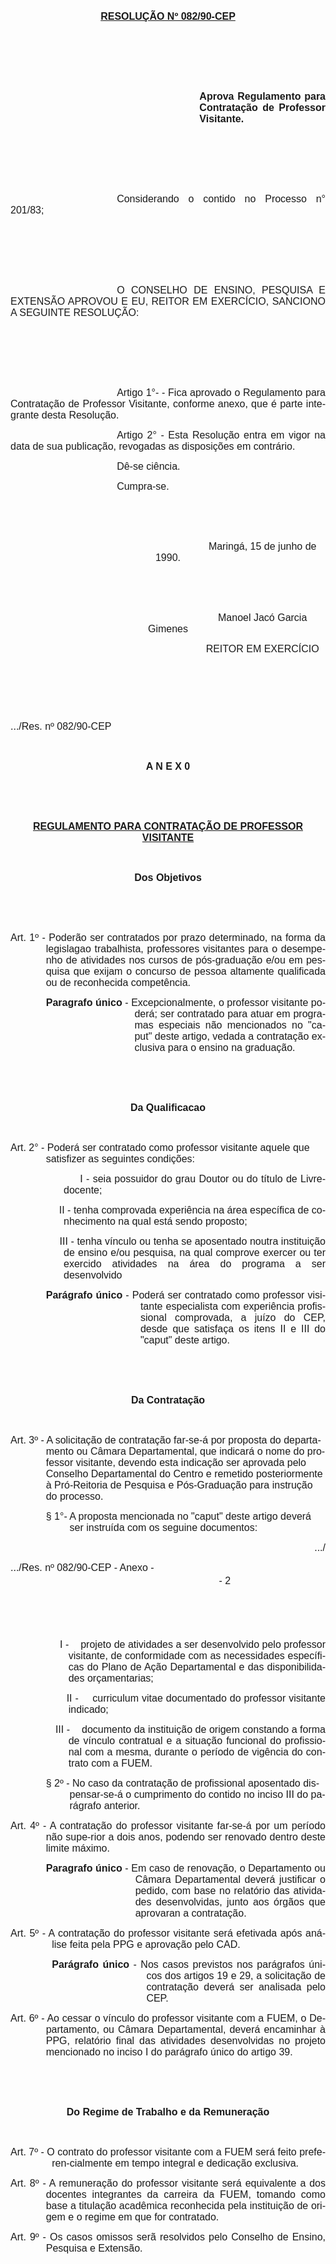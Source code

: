 <body lang=PT-BR style='tab-interval:36.0pt'>

<div class=Section1>

<p class=MsoNormal align=center style='text-align:center'><b style='mso-bidi-font-weight:
normal'><u><span style='font-size:12.0pt;mso-bidi-font-size:10.0pt;font-family:
Arial;mso-no-proof:yes'>RESOLUÇÃO Nº 082/90-CEP<o:p></o:p></span></u></b></p>

<p class=MsoNormal style='text-align:justify'><span style='font-size:12.0pt;
mso-bidi-font-size:10.0pt;font-family:Arial;mso-no-proof:yes'><o:p>&nbsp;</o:p></span></p>

<p class=MsoNormal style='text-align:justify'><span style='font-size:12.0pt;
mso-bidi-font-size:10.0pt;font-family:Arial;mso-no-proof:yes'><o:p>&nbsp;</o:p></span></p>

<p class=MsoNormal style='text-align:justify'><span style='font-size:12.0pt;
mso-bidi-font-size:10.0pt;font-family:Arial;mso-no-proof:yes'><o:p>&nbsp;</o:p></span></p>

<p class=MsoNormal style='margin-left:8.0cm;text-align:justify'><b
style='mso-bidi-font-weight:normal'><span style='font-size:12.0pt;mso-bidi-font-size:
10.0pt;font-family:Arial;mso-no-proof:yes'>Aprova Regulamento para Contratação de
Professor Visitante.<o:p></o:p></span></b></p>

<p class=MsoNormal style='text-align:justify'><span style='font-size:12.0pt;
mso-bidi-font-size:10.0pt;font-family:Arial;mso-no-proof:yes'><o:p>&nbsp;</o:p></span></p>

<p class=MsoNormal style='text-align:justify'><span style='font-size:12.0pt;
mso-bidi-font-size:10.0pt;font-family:Arial;mso-no-proof:yes'><o:p>&nbsp;</o:p></span></p>

<p class=MsoNormal style='text-align:justify'><span style='font-size:12.0pt;
mso-bidi-font-size:10.0pt;font-family:Arial;mso-no-proof:yes'><o:p>&nbsp;</o:p></span></p>

<p class=MsoNormal style='text-align:justify;text-indent:127.6pt'><span
style='font-size:12.0pt;mso-bidi-font-size:10.0pt;font-family:Arial;mso-no-proof:
yes'>Considerando o contido no Processo n° 201/83;<o:p></o:p></span></p>

<p class=MsoNormal style='text-align:justify;text-indent:127.6pt'><span
style='font-size:12.0pt;mso-bidi-font-size:10.0pt;font-family:Arial;mso-no-proof:
yes'><o:p>&nbsp;</o:p></span></p>

<p class=MsoNormal style='text-align:justify;text-indent:127.6pt'><span
style='font-size:12.0pt;mso-bidi-font-size:10.0pt;font-family:Arial;mso-no-proof:
yes'><o:p>&nbsp;</o:p></span></p>

<p class=MsoNormal style='text-align:justify;text-indent:127.6pt'><span
style='font-size:12.0pt;mso-bidi-font-size:10.0pt;font-family:Arial;mso-no-proof:
yes'><o:p>&nbsp;</o:p></span></p>

<p class=MsoNormal style='text-align:justify;text-indent:127.6pt'><span
style='font-size:12.0pt;mso-bidi-font-size:10.0pt;font-family:Arial;mso-no-proof:
yes'>O CONSELHO DE ENSINO, PESQUISA E EXTENSÃO APROVOU E EU, REITOR EM EXERCÍCIO,
SANCIONO A SEGUINTE RESOLUÇÃO:<o:p></o:p></span></p>

<p class=MsoNormal style='text-align:justify;text-indent:127.6pt'><span
style='font-size:12.0pt;mso-bidi-font-size:10.0pt;font-family:Arial;mso-no-proof:
yes'><o:p>&nbsp;</o:p></span></p>

<p class=MsoNormal style='text-align:justify;text-indent:127.6pt'><span
style='font-size:12.0pt;mso-bidi-font-size:10.0pt;font-family:Arial;mso-no-proof:
yes'><o:p>&nbsp;</o:p></span></p>

<p class=MsoNormal style='text-align:justify;text-indent:127.6pt'><span
style='font-size:12.0pt;mso-bidi-font-size:10.0pt;font-family:Arial;mso-no-proof:
yes'><o:p>&nbsp;</o:p></span></p>

<p class=MsoNormal style='text-align:justify;text-indent:127.6pt'><span
style='font-size:12.0pt;mso-bidi-font-size:10.0pt;font-family:Arial;mso-no-proof:
yes'>Artigo 1°- - Fica aprovado o Regulamento para Contratação de Professor
Visitante, conforme anexo, que é parte integrante desta Resolução.<o:p></o:p></span></p>

<p class=MsoNormal style='text-align:justify;text-indent:127.6pt'><span
style='font-size:12.0pt;font-family:Arial;mso-no-proof:yes'>Artigo 2° - Esta
Resolução entra em vigor na data de sua publicação, revogadas as disposições em
contrário.<o:p></o:p></span></p>

<p class=MsoNormal style='text-align:justify;text-indent:127.6pt'><span
style='font-size:12.0pt;font-family:Arial;mso-no-proof:yes'>Dê-se ciência.<o:p></o:p></span></p>

<p class=MsoNormal style='text-align:justify;text-indent:127.6pt'><span
style='font-size:12.0pt;font-family:Arial;mso-no-proof:yes'>Cumpra-se.<o:p></o:p></span></p>

<p class=MsoNormal style='text-align:justify;text-indent:127.6pt'><span
style='font-size:12.0pt;font-family:Arial;mso-no-proof:yes'><o:p>&nbsp;</o:p></span></p>

<p class=MsoNormal style='text-align:justify'><span style='font-size:12.0pt;
font-family:Arial;mso-no-proof:yes'><o:p>&nbsp;</o:p></span></p>

<p class=MsoNormal align=center style='text-align:center;text-indent:8.0cm'><span
style='font-size:12.0pt;font-family:Arial;mso-no-proof:yes'>Maringá, 15 de
junho de 1990.<o:p></o:p></span></p>

<p class=MsoNormal align=center style='text-align:center;text-indent:8.0cm'><span
style='font-size:12.0pt;font-family:Arial;mso-no-proof:yes'><o:p>&nbsp;</o:p></span></p>

<p class=MsoNormal align=center style='text-align:center;text-indent:8.0cm'><span
style='font-size:12.0pt;font-family:Arial;mso-no-proof:yes'><o:p>&nbsp;</o:p></span></p>

<p class=MsoNormal align=center style='text-align:center;text-indent:8.0cm'><span
style='font-size:12.0pt;font-family:Arial;mso-no-proof:yes'>Manoel Jacó Garcia
Gimenes<o:p></o:p></span></p>

<p class=MsoNormal align=center style='text-align:center;text-indent:8.0cm'><span
style='font-size:12.0pt;font-family:Arial;mso-no-proof:yes'>REITOR EM EXERCÍCIO<o:p></o:p></span></p>

<p class=MsoNormal><span style='mso-no-proof:yes'><o:p>&nbsp;</o:p></span></p>

<p class=MsoNormal><span style='mso-no-proof:yes'><o:p>&nbsp;</o:p></span></p>

<span style='font-size:10.0pt;font-family:"Times New Roman";mso-fareast-font-family:
"Times New Roman";color:black;mso-ansi-language:PT-BR;mso-fareast-language:
PT-BR;mso-bidi-language:AR-SA;mso-no-proof:yes'><br clear=all style='page-break-before:
always'>
</span>

<p class=MsoNormal><span style='font-size:12.0pt;font-family:Arial;mso-no-proof:
yes'>.../Res. nº 082/90-CEP<o:p></o:p></span></p>

<p class=MsoNormal><span style='font-size:12.0pt;font-family:Arial;mso-no-proof:
yes'><o:p>&nbsp;</o:p></span></p>

<p class=MsoNormal align=center style='text-align:center'><b style='mso-bidi-font-weight:
normal'><span style='font-size:12.0pt;font-family:Arial;mso-no-proof:yes'>A N E
X 0<o:p></o:p></span></b></p>

<p class=MsoNormal align=center style='text-align:center'><b style='mso-bidi-font-weight:
normal'><span style='font-size:12.0pt;font-family:Arial;mso-no-proof:yes'><o:p>&nbsp;</o:p></span></b></p>

<p class=MsoNormal align=center style='text-align:center'><b style='mso-bidi-font-weight:
normal'><span style='font-size:12.0pt;font-family:Arial;mso-no-proof:yes'><o:p>&nbsp;</o:p></span></b></p>

<p class=MsoNormal align=center style='text-align:center'><b style='mso-bidi-font-weight:
normal'><u><span style='font-size:12.0pt;font-family:Arial;mso-no-proof:yes'>REGULAMENTO
PARA CONTRATAÇÃO DE PROFESSOR VISITANTE<o:p></o:p></span></u></b></p>

<p class=MsoNormal align=center style='text-align:center'><b style='mso-bidi-font-weight:
normal'><span style='font-size:12.0pt;font-family:Arial;mso-no-proof:yes'><o:p>&nbsp;</o:p></span></b></p>

<p class=MsoNormal align=center style='text-align:center'><b style='mso-bidi-font-weight:
normal'><span style='font-size:12.0pt;font-family:Arial;mso-no-proof:yes'>Dos
Objetivos<o:p></o:p></span></b></p>

<p class=MsoNormal><b style='mso-bidi-font-weight:normal'><span
style='font-size:12.0pt;font-family:Arial;mso-no-proof:yes'><o:p>&nbsp;</o:p></span></b></p>

<p class=MsoNormal><span style='font-size:12.0pt;font-family:Arial;mso-no-proof:
yes'><o:p>&nbsp;</o:p></span></p>

<p class=MsoNormal style='margin-left:42.55pt;text-align:justify;text-indent:
-42.55pt'><span style='font-size:12.0pt;font-family:Arial;mso-no-proof:yes'>Art.
1º - Poderão ser contratados por prazo determinado, na forma da le­gislagao
trabalhista, professores visitantes para o desempenho de atividades nos cursos
de pós-graduação e/ou em pesquisa que exijam o concurso de pessoa altamente
qualificada ou de reconhecida competência.<o:p></o:p></span></p>

<p class=MsoNormal style='margin-left:148.85pt;text-align:justify;text-indent:
-106.3pt'><b style='mso-bidi-font-weight:normal'><span style='font-size:12.0pt;
font-family:Arial;mso-no-proof:yes'>Paragrafo único</span></b><span
style='font-size:12.0pt;font-family:Arial;mso-no-proof:yes'> - Excepcionalmente,
o professor visitante poderá; ser contratado para atuar em programas especiais
não mencionados no &quot;caput&quot; deste artigo, vedada a contratação
exclusiva para o ensino na graduação.<o:p></o:p></span></p>

<p class=MsoNormal><span style='font-size:12.0pt;font-family:Arial;mso-no-proof:
yes'><o:p>&nbsp;</o:p></span></p>

<p class=MsoNormal><span style='font-size:12.0pt;font-family:Arial;mso-no-proof:
yes'><o:p>&nbsp;</o:p></span></p>

<p class=MsoNormal align=center style='text-align:center'><b style='mso-bidi-font-weight:
normal'><span style='font-size:12.0pt;font-family:Arial;mso-no-proof:yes'>Da
Qualificacao<o:p></o:p></span></b></p>

<p class=MsoNormal align=center style='text-align:center'><b style='mso-bidi-font-weight:
normal'><span style='font-size:12.0pt;font-family:Arial;mso-no-proof:yes'><o:p>&nbsp;</o:p></span></b></p>

<p class=MsoNormal style='margin-left:42.55pt;text-indent:-42.55pt'><span
style='font-size:12.0pt;font-family:Arial;mso-no-proof:yes'>Art. 2° - Poderá
ser contratado como professor visitante aquele que satisfizer as seguintes
condições:<o:p></o:p></span></p>

<p class=MsoNormal style='margin-left:63.8pt;text-align:justify;text-indent:
-63.8pt;mso-text-indent-alt:0cm;mso-list:l2 level1 lfo1;tab-stops:list 63.8pt'><![if !supportLists]><span
style='font-size:12.0pt;font-family:Arial;mso-fareast-font-family:Arial;
mso-no-proof:yes'><span style='mso-list:Ignore'><span style='font:7.0pt "Times New Roman"'>&nbsp;&nbsp;&nbsp;&nbsp;&nbsp;&nbsp;&nbsp;&nbsp;&nbsp;&nbsp;&nbsp;&nbsp;&nbsp;&nbsp;&nbsp;&nbsp;&nbsp;&nbsp;&nbsp;&nbsp;&nbsp;&nbsp;&nbsp;&nbsp;&nbsp;&nbsp;&nbsp;&nbsp;&nbsp;&nbsp;&nbsp;&nbsp;&nbsp;&nbsp;
</span>I - </span></span><![endif]><span style='font-size:12.0pt;font-family:
Arial;mso-no-proof:yes'>seia possuidor do grau Doutor ou do título de
Livre-docente;<o:p></o:p></span></p>

<p class=MsoNormal style='margin-left:63.8pt;text-align:justify;text-indent:
-63.8pt;mso-text-indent-alt:0cm;mso-list:l2 level1 lfo1;tab-stops:list 63.8pt'><![if !supportLists]><span
style='font-size:12.0pt;font-family:Arial;mso-fareast-font-family:Arial;
mso-no-proof:yes'><span style='mso-list:Ignore'><span style='font:7.0pt "Times New Roman"'>&nbsp;&nbsp;&nbsp;&nbsp;&nbsp;&nbsp;&nbsp;&nbsp;&nbsp;&nbsp;&nbsp;&nbsp;&nbsp;&nbsp;&nbsp;&nbsp;&nbsp;&nbsp;&nbsp;&nbsp;&nbsp;&nbsp;&nbsp;&nbsp;&nbsp;&nbsp;&nbsp;&nbsp;&nbsp;&nbsp;&nbsp;&nbsp;
</span>II - </span></span><![endif]><span style='font-size:12.0pt;font-family:
Arial;mso-no-proof:yes'>tenha comprovada experiência na área específica de
conhecimento na qual está sendo proposto;<o:p></o:p></span></p>

<p class=MsoNormal style='margin-left:63.8pt;text-align:justify;text-indent:
-63.8pt;mso-text-indent-alt:0cm;mso-list:l2 level1 lfo1;tab-stops:list 63.8pt'><![if !supportLists]><span
style='font-size:12.0pt;font-family:Arial;mso-fareast-font-family:Arial;
mso-no-proof:yes'><span style='mso-list:Ignore'><span style='font:7.0pt "Times New Roman"'>&nbsp;&nbsp;&nbsp;&nbsp;&nbsp;&nbsp;&nbsp;&nbsp;&nbsp;&nbsp;&nbsp;&nbsp;&nbsp;&nbsp;&nbsp;&nbsp;&nbsp;&nbsp;&nbsp;&nbsp;&nbsp;&nbsp;&nbsp;&nbsp;&nbsp;&nbsp;&nbsp;&nbsp;&nbsp;&nbsp;&nbsp;
</span>III - </span></span><![endif]><span style='font-size:12.0pt;font-family:
Arial;mso-no-proof:yes'>tenha vínculo ou tenha se aposentado noutra instituição
de ensino e/ou pesquisa, na qual comprove exercer ou ter exercido atividades na
área do programa a ser desenvolvido<o:p></o:p></span></p>

<p class=MsoNormal style='margin-left:155.95pt;text-align:justify;text-indent:
-4.0cm'><b style='mso-bidi-font-weight:normal'><span style='font-size:12.0pt;
font-family:Arial;mso-no-proof:yes'>Parágrafo único</span></b><span
style='font-size:12.0pt;font-family:Arial;mso-no-proof:yes'> - Poderá ser
contratado como professor visitante especialista com experiência profissional
comprovada, a juízo do CEP, desde que satisfaça os itens II e III do
&quot;caput&quot; deste artigo.<o:p></o:p></span></p>

<p class=MsoNormal><span style='font-size:12.0pt;font-family:Arial;mso-no-proof:
yes'><o:p>&nbsp;</o:p></span></p>

<p class=MsoNormal><span style='font-size:12.0pt;font-family:Arial;mso-no-proof:
yes'><o:p>&nbsp;</o:p></span></p>

<p class=MsoNormal align=center style='text-align:center'><b style='mso-bidi-font-weight:
normal'><span style='font-size:12.0pt;font-family:Arial;mso-no-proof:yes'>Da
Contratação<o:p></o:p></span></b></p>

<p class=MsoNormal align=center style='text-align:center'><b style='mso-bidi-font-weight:
normal'><span style='font-size:12.0pt;font-family:Arial;mso-no-proof:yes'><o:p>&nbsp;</o:p></span></b></p>

<p class=MsoNormal style='margin-left:42.55pt;text-indent:-42.55pt'><span
style='font-size:12.0pt;font-family:Arial;mso-no-proof:yes'>Art. 3º - A
solicitação de contratação far-se-á por proposta do departamento ou Câmara
Departamental, que indicará o nome do professor visitante, devendo esta indicação
ser aprovada pelo Conselho Departamental do Centro e remetido posteriormente à
Pró-Reitoria de Pesquisa e Pós-Graduação para instrução do processo.<o:p></o:p></span></p>

<p class=MsoNormal style='margin-left:70.9pt;text-indent:-1.0cm'><span
style='font-size:12.0pt;font-family:Arial;mso-no-proof:yes'>§ 1°- A proposta
mencionada no &quot;caput&quot; deste artigo deverá ser instruída com os
seguine documentos:<o:p></o:p></span></p>

<p class=MsoNormal align=right style='text-align:right'><span style='font-size:
12.0pt;font-family:Arial;mso-no-proof:yes'>.../<o:p></o:p></span></p>

<p class=MsoNormal><span style='font-size:12.0pt;font-family:Arial;mso-no-proof:
yes'>.../Res. nº 082/90-CEP - Anexo - <span style='mso-tab-count:7'>                                                                           </span>-
2 <o:p></o:p></span></p>

<p class=MsoNormal><span style='font-size:12.0pt;font-family:Arial;mso-no-proof:
yes'><o:p>&nbsp;</o:p></span></p>

<p class=MsoNormal><span style='font-size:12.0pt;font-family:Arial;mso-no-proof:
yes'><o:p>&nbsp;</o:p></span></p>

<p class=MsoNormal style='margin-left:69.55pt;text-align:justify;text-indent:
-69.55pt;mso-text-indent-alt:-9.0pt;mso-list:l0 level1 lfo3;tab-stops:list 69.55pt'><![if !supportLists]><span
style='font-size:12.0pt;font-family:Arial;mso-fareast-font-family:Arial;
mso-no-proof:yes'><span style='mso-list:Ignore'><span style='font:7.0pt "Times New Roman"'>&nbsp;&nbsp;&nbsp;&nbsp;&nbsp;&nbsp;&nbsp;&nbsp;&nbsp;&nbsp;&nbsp;&nbsp;&nbsp;&nbsp;&nbsp;&nbsp;&nbsp;&nbsp;&nbsp;&nbsp;&nbsp;&nbsp;&nbsp;&nbsp;&nbsp;&nbsp;&nbsp;&nbsp;&nbsp;&nbsp;&nbsp;&nbsp;
</span>I - <span style='font:7.0pt "Times New Roman"'>&nbsp;&nbsp;&nbsp;&nbsp;&nbsp;
</span></span></span><![endif]><span style='font-size:12.0pt;font-family:Arial;
mso-no-proof:yes'>projeto de atividades a ser desenvolvido pelo professor
visitante, de conformidade com as necessidades específicas do Plano de Ação
Departamental e das disponibilidades orçamentarias;<o:p></o:p></span></p>

<p class=MsoNormal style='margin-left:69.55pt;text-align:justify;text-indent:
-69.55pt;mso-text-indent-alt:-9.0pt;mso-list:l0 level1 lfo3;tab-stops:list 69.55pt'><![if !supportLists]><span
style='font-size:12.0pt;font-family:Arial;mso-fareast-font-family:Arial;
mso-no-proof:yes'><span style='mso-list:Ignore'><span style='font:7.0pt "Times New Roman"'>&nbsp;&nbsp;&nbsp;&nbsp;&nbsp;&nbsp;&nbsp;&nbsp;&nbsp;&nbsp;&nbsp;&nbsp;&nbsp;&nbsp;&nbsp;&nbsp;&nbsp;&nbsp;&nbsp;&nbsp;&nbsp;&nbsp;&nbsp;&nbsp;&nbsp;&nbsp;&nbsp;&nbsp;&nbsp;&nbsp;
</span>II - <span style='font:7.0pt "Times New Roman"'>&nbsp;&nbsp;&nbsp;&nbsp;&nbsp;
</span></span></span><![endif]><span style='font-size:12.0pt;font-family:Arial;
mso-no-proof:yes'>curriculum vitae documentado do professor visitante indicado;<o:p></o:p></span></p>

<p class=MsoNormal style='margin-left:69.55pt;text-align:justify;text-indent:
-69.55pt;mso-text-indent-alt:-9.0pt;mso-list:l0 level1 lfo3;tab-stops:list 69.55pt'><![if !supportLists]><span
style='font-size:12.0pt;font-family:Arial;mso-fareast-font-family:Arial;
mso-no-proof:yes'><span style='mso-list:Ignore'><span style='font:7.0pt "Times New Roman"'>&nbsp;&nbsp;&nbsp;&nbsp;&nbsp;&nbsp;&nbsp;&nbsp;&nbsp;&nbsp;&nbsp;&nbsp;&nbsp;&nbsp;&nbsp;&nbsp;&nbsp;&nbsp;&nbsp;&nbsp;&nbsp;&nbsp;&nbsp;&nbsp;&nbsp;&nbsp;&nbsp;&nbsp;&nbsp;
</span>III - <span style='font:7.0pt "Times New Roman"'>&nbsp;&nbsp;&nbsp;&nbsp;&nbsp;
</span></span></span><![endif]><span style='font-size:12.0pt;font-family:Arial;
mso-no-proof:yes'>documento da instituição de origem constando a forma de vínculo
contratual e a situação funcional do profissional com a mesma, durante o período
de vigência do contrato com a FUEM.<o:p></o:p></span></p>

<p class=MsoNormal style='margin-left:70.9pt;text-indent:-1.0cm'><span
style='font-size:12.0pt;font-family:Arial;mso-no-proof:yes'>§ 2º - No caso da
contratação de profissional aposentado dispensar-se-á o cumprimento do contido
no inciso III do parágrafo anterior.<o:p></o:p></span></p>

<p class=MsoNormal style='margin-left:42.55pt;text-align:justify;text-indent:
-42.55pt'><span style='font-size:12.0pt;font-family:Arial;mso-no-proof:yes'>Art.
4º - A contratação do professor visitante far-se-á por um período não supe-rior
a dois anos, podendo ser renovado dentro deste limite máximo.<o:p></o:p></span></p>

<p class=MsoNormal style='margin-left:149.8pt;text-align:justify;text-indent:
-107.25pt'><b style='mso-bidi-font-weight:normal'><span style='font-size:12.0pt;
font-family:Arial;mso-no-proof:yes'>Paragrafo único</span></b><span
style='font-size:12.0pt;font-family:Arial;mso-no-proof:yes'> - Em caso de
renovação, o Departamento ou Câmara Departamental deverá justificar o pedido,
com base no relatório das atividades desenvolvidas, junto aos órgãos que
aprovaran a contratação.<o:p></o:p></span></p>

<p class=MsoNormal style='margin-left:49.65pt;text-align:justify;text-indent:
-49.65pt'><span style='font-size:12.0pt;font-family:Arial;mso-no-proof:yes'>Art.
5º - A contratação do professor visitante será efetivada após análise feita
pela PPG e aprovação pelo CAD.<o:p></o:p></span></p>

<p class=MsoNormal style='margin-left:163.05pt;text-align:justify;text-indent:
-4.0cm;tab-stops:163.05pt'><b style='mso-bidi-font-weight:normal'><span
style='font-size:12.0pt;font-family:Arial;mso-no-proof:yes'>Parágrafo único</span></b><span
style='font-size:12.0pt;font-family:Arial;mso-no-proof:yes'> - Nos casos
previstos nos parágrafos únicos dos artigos 19 e <st1:metricconverter
ProductID="29, a" w:st="on">29, a</st1:metricconverter> solicitação de con­tratação
deverá ser analisada pelo CEP.<o:p></o:p></span></p>

<p class=MsoNormal style='margin-left:42.55pt;text-align:justify;text-indent:
-42.55pt'><span style='font-size:12.0pt;font-family:Arial;mso-no-proof:yes'>Art.
6º - Ao cessar o vínculo do professor visitante com a FUEM, o Departamento, ou
Câmara Departamental, deverá encaminhar à PPG, relatório final das atividades
desenvolvidas no projeto mencionado no inciso I do parágrafo único do artigo
39.<o:p></o:p></span></p>

<p class=MsoNormal style='text-align:justify'><span style='font-size:12.0pt;
font-family:Arial;mso-no-proof:yes'><o:p>&nbsp;</o:p></span></p>

<p class=MsoNormal style='text-align:justify'><span style='font-size:12.0pt;
font-family:Arial;mso-no-proof:yes'><o:p>&nbsp;</o:p></span></p>

<p class=MsoNormal align=center style='text-align:center'><b style='mso-bidi-font-weight:
normal'><span style='font-size:12.0pt;font-family:Arial;mso-no-proof:yes'>Do
Regime de Trabalho e da Remuneração<o:p></o:p></span></b></p>

<p class=MsoNormal style='text-align:justify'><span style='font-size:12.0pt;
font-family:Arial;mso-no-proof:yes'><o:p>&nbsp;</o:p></span></p>

<p class=MsoNormal style='margin-left:49.65pt;text-align:justify;text-indent:
-49.65pt'><span style='font-size:12.0pt;font-family:Arial;mso-no-proof:yes'>Art.
7º - O contrato do professor visitante com a FUEM será feito preferen-cialmente
em tempo integral e dedicação exclusiva.<o:p></o:p></span></p>

<p class=MsoNormal style='margin-left:42.55pt;text-align:justify;text-indent:
-42.55pt'><span style='font-size:12.0pt;font-family:Arial;mso-no-proof:yes'>Art.
8º - A remuneração do professor visitante será equivalente a dos docentes
integrantes da carreira da FUEM, tomando como base a titulação acadêmica
reconhecida pela instituição de origem e o regime em que for contratado.<o:p></o:p></span></p>

<p class=MsoNormal style='margin-left:42.55pt;text-align:justify;text-indent:
-42.55pt'><span style='font-size:12.0pt;font-family:Arial;mso-no-proof:yes'>Art.
9º - Os casos omissos serã resolvidos pelo Conselho de Ensino, Pesquisa e
Extensão.<o:p></o:p></span></p>

</div>

</body>
